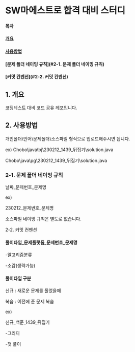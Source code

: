 # SW마에스트로 합격 대비 스터디

#### 목차
#### [개요](#1.개요)
#### [사용방법](#2.사용방법)
#### [문제 폴더 네이밍 규칙](#2-1. 문제 폴더 네이밍 규칙)
#### [커밋 컨벤션](#2-2. 커밋 컨벤션)

## 1. 개요


코딩테스트 대비 코드 공유 레포입니다.


## 2. 사용방법


개인폴더\언어\문제폴더\소스파일 형식으로 업로드해주시면 됩니다.

ex)
Chobo\java\bj\230212_1439_뒤집기\solution.java


Chobo\java\pg\230212_1439_뒤집기\solution.java

### 2-1. 문제 폴더 네이밍 규칙
 날짜_문제번호_문제명
 
 
 ex)
 
 
 230212_문제번호_문제명
 
 
 소스파일 네이밍 규칙은 별도로 없습니다.
 
 2-2. 커밋 컨벤션
 
 #### 풀이타입_문제플랫폼_문제번호_문제명
 
 
 -알고리즘분류
 
 
 -소감(생략가능)
 
 #### 풀이타입 구분
 
 
 신규 : 새로운 문제를 풀었을때
 
 
 복습 : 이전에 푼 문제 복습
 
 ex)
 
 
 신규_백준_1439_뒤집기
 
 
 -그리디
 
 
 -첫 풀이
